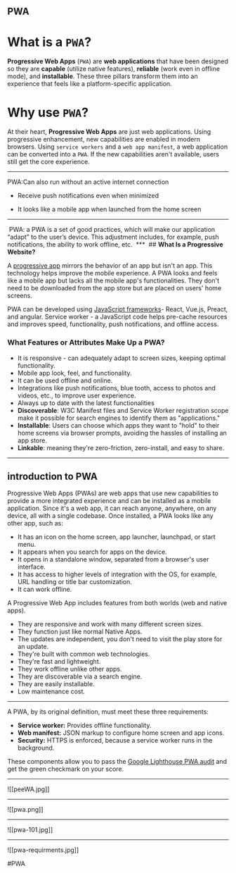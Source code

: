 ## PWA
# What is a `PWA`?

**Progressive Web Apps** (`PWA`) are **web applications** that have been designed so they are **capable** (utilize native features), **reliable** (work even in offline mode), and **installable**. These three pillars transform them into an experience that feels like a platform-specific application.

# Why use `PWA`?

At their heart, **Progressive Web Apps** are just web applications. Using progressive enhancement, new capabilities are enabled in modern browsers. Using `service workers` and a `web app manifest`, a web application can be converted into a `PWA`. If the new capabilities aren't available, users still get the core experience.

***
PWA:Can also run without an active internet connection

-   Receive push notifications even when minimized
    
-   It looks like a mobile app when launched from the home screen
***
 PWA: a PWA is a set of good practices, which will make our application “adapt” to the user’s device. This adjustment includes, for example, push notifications, the ability to work offline, etc.
 ***
 ## **What Is a Progressive Website?**

A [progressive app](https://dzone.com/articles/the-ultimate-guide-to-progressive-web-applications) mirrors the behavior of an app but isn't an app. This technology helps improve the mobile experience. A PWA looks and feels like a mobile app but lacks all the mobile app's functionalities. They don't need to be downloaded from the app store but are placed on users' home screens.

PWA can be developed using [JavaScript frameworks](https://dzone.com/articles/javascript-frameworks-how-to-make-your-choice)- React, Vue.js, Preact, and angular. Service worker - a JavaScript code helps pre-cache resources and improves speed, functionality, push notifications, and offline access.

### **What Features or Attributes Make Up a PWA?**

-   It is responsive - can adequately adapt to screen sizes, keeping optimal functionality.
-   Mobile app look, feel, and functionality.
-   It can be used offline and online.
-   Integrations like push notifications, blue tooth, access to photos and videos, etc., to improve user experience.
-   Always up to date with the latest functionalities
-   **Discoverable**: W3C Manifest files and Service Worker registration scope make it possible for search engines to identify them as "applications."
-   **Installable**: Users can choose which apps they want to "hold" to their home screens via browser prompts, avoiding the hassles of installing an app store.
-   **Linkable**: meaning they're zero-friction, zero-install, and easy to share.
***
## introduction to PWA

Progressive Web Apps (PWAs) are web apps that use new capabilities to provide a more integrated experience and can be installed as a mobile application. Since it's a web app, it can reach anyone, anywhere, on any device, all with a single codebase. Once installed, a PWA looks like any other app, such as:

-   It has an icon on the home screen, app launcher, launchpad, or start menu.
-   It appears when you search for apps on the device.
-   It opens in a standalone window, separated from a browser's user interface.
-   It has access to higher levels of integration with the OS, for example, URL handling or title bar customization.
-   It can work offline.

A Progressive Web App includes features from both worlds (web and native apps).

-   They are responsive and work with many different screen sizes.
-   They function just like normal Native Apps.
-   The updates are independent, you don't need to visit the play store for an update.
-   They're built with common web technologies.
-   They're fast and lightweight.
-   They work offline unlike other apps.
-   They are discoverable via a search engine.
-   They are easily installable.
-   Low maintenance cost.
***
A PWA, by its original definition, must meet these three requirements:

-   **Service worker:** Provides offline functionality.
-   **Web manifest:** JSON markup to configure home screen and app icons.
-   **Security:** HTTPS is enforced, because a service worker runs in the background.

These components allow you to pass the [Google Lighthouse PWA audit](https://web.dev/lighthouse-pwa/) and get the green checkmark on your score.
***
![[peeWA.jpg]]
***
![[pwa.png]]
***
![[pwa-101.jpg]]
***
![[pwa-requirments.jpg]]

#PWA
